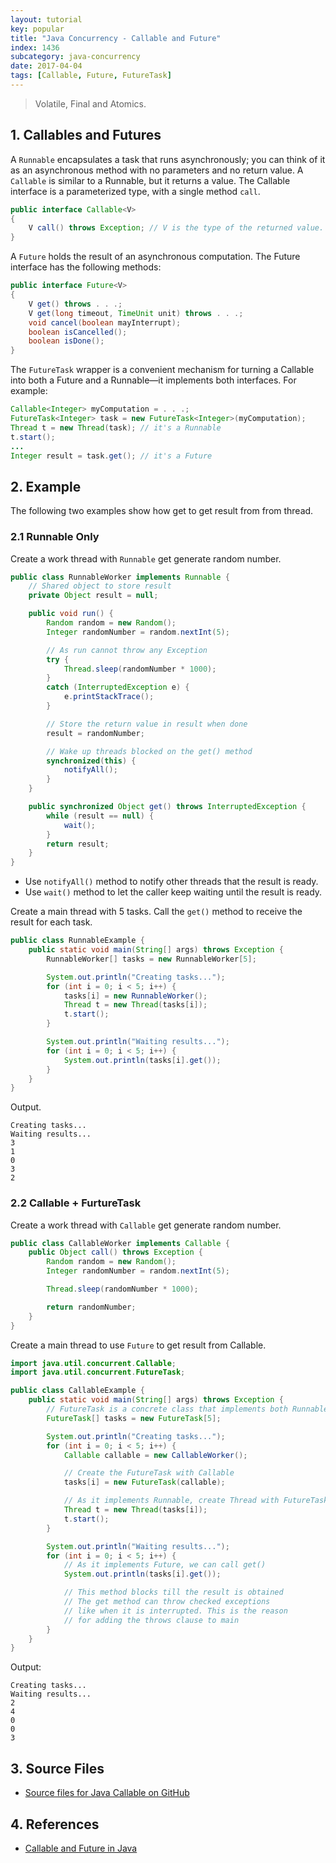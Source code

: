 ```yaml
---
layout: tutorial
key: popular
title: "Java Concurrency - Callable and Future"
index: 1436
subcategory: java-concurrency
date: 2017-04-04
tags: [Callable, Future, FutureTask]
---
```


> Volatile, Final and Atomics.

## 1. Callables and Futures
A `Runnable` encapsulates a task that runs asynchronously; you can think of it as an asynchronous method with no parameters and no return value. A `Callable` is similar to a Runnable, but it returns a value. The Callable interface is a parameterized type, with a single method `call`.
```java
public interface Callable<V>
{
    V call() throws Exception; // V is the type of the returned value.
}
```

A `Future` holds the result of an asynchronous computation. The Future interface has the following methods:
```java
public interface Future<V>
{
    V get() throws . . .;
    V get(long timeout, TimeUnit unit) throws . . .;
    void cancel(boolean mayInterrupt);
    boolean isCancelled();
    boolean isDone();
}
```
The `FutureTask` wrapper is a convenient mechanism for turning a Callable into both a Future and a Runnable—it implements both interfaces. For example:
```java
Callable<Integer> myComputation = . . .;
FutureTask<Integer> task = new FutureTask<Integer>(myComputation);
Thread t = new Thread(task); // it's a Runnable
t.start();
...
Integer result = task.get(); // it's a Future
```

## 2. Example
The following two examples show how get to get result from from thread.
### 2.1 Runnable Only
Create a work thread with `Runnable` get generate random number.
```java
public class RunnableWorker implements Runnable {
    // Shared object to store result
    private Object result = null;

    public void run() {
        Random random = new Random();
        Integer randomNumber = random.nextInt(5);

        // As run cannot throw any Exception
        try {
            Thread.sleep(randomNumber * 1000);
        }
        catch (InterruptedException e) {
            e.printStackTrace();
        }

        // Store the return value in result when done
        result = randomNumber;

        // Wake up threads blocked on the get() method
        synchronized(this) {
            notifyAll();
        }
    }

    public synchronized Object get() throws InterruptedException {
        while (result == null) {
            wait();
        }
        return result;
    }
}
```
* Use `notifyAll()` method to notify other threads that the result is ready.
* Use `wait()` method to let the caller keep waiting until the result is ready.

Create a main thread with 5 tasks. Call the `get()` method to receive the result for each task.
```java
public class RunnableExample {
    public static void main(String[] args) throws Exception {
        RunnableWorker[] tasks = new RunnableWorker[5];

        System.out.println("Creating tasks...");
        for (int i = 0; i < 5; i++) {
            tasks[i] = new RunnableWorker();
            Thread t = new Thread(tasks[i]);
            t.start();
        }

        System.out.println("Waiting results...");
        for (int i = 0; i < 5; i++) {
            System.out.println(tasks[i].get());
        }
    }
}
```
Output.
```raw
Creating tasks...
Waiting results...
3
1
0
3
2
```
### 2.2 Callable + FurtureTask
Create a work thread with `Callable` get generate random number.
```java
public class CallableWorker implements Callable {
    public Object call() throws Exception {
        Random random = new Random();
        Integer randomNumber = random.nextInt(5);

        Thread.sleep(randomNumber * 1000);

        return randomNumber;
    }
}
```
Create a main thread to use `Future` to get result from Callable.
```java
import java.util.concurrent.Callable;
import java.util.concurrent.FutureTask;

public class CallableExample {
    public static void main(String[] args) throws Exception {
        // FutureTask is a concrete class that implements both Runnable and Future
        FutureTask[] tasks = new FutureTask[5];

        System.out.println("Creating tasks...");
        for (int i = 0; i < 5; i++) {
            Callable callable = new CallableWorker();

            // Create the FutureTask with Callable
            tasks[i] = new FutureTask(callable);

            // As it implements Runnable, create Thread with FutureTask
            Thread t = new Thread(tasks[i]);
            t.start();
        }

        System.out.println("Waiting results...");
        for (int i = 0; i < 5; i++) {
            // As it implements Future, we can call get()
            System.out.println(tasks[i].get());

            // This method blocks till the result is obtained
            // The get method can throw checked exceptions
            // like when it is interrupted. This is the reason
            // for adding the throws clause to main
        }
    }
}
```
Output:
```raw
Creating tasks...
Waiting results...
2
4
0
0
3
```

## 3. Source Files
* [Source files for Java Callable on GitHub](https://github.com/jojozhuang/java-programming/tree/master/java-concurrency-callable)

## 4. References
* [Callable and Future in Java](https://www.geeksforgeeks.org/callable-future-java/)
